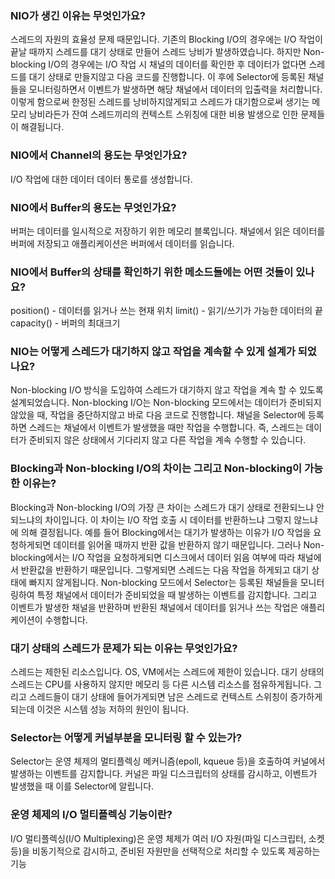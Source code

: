 ### NIO가 생긴 이유는 무엇인가요?
스레드의 자원의 효율성 문제 때문입니다.
기존의 Blocking I/O의 경우에는 I/O 작업이 끝날 때까지 스레드를 대기 상태로 만들어 스레드 낭비가 발생하였습니다.
하지만 Non-blocking I/O의 경우에는 I/O 작업 시 채널의 데이터를 확인한 후 데이터가 없다면 스레드를 대기 상태로 만들지않고 다음 코드를 진행합니다.
이 후에 Selector에 등록된 채널들을 모니터링하면서 이벤트가 발생하면 해당 채널에서 데이터의 입출력을 처리합니다. 
이렇게 함으로써 한정된 스레드를 낭비하지않게되고 스레드가 대기함으로써 생기는 메모리 낭비라든가 잔여 스레드끼리의 컨텍스트 스위칭에 대한 비용 발생으로 인한 문제들이 해결됩니다.

###  NIO에서 Channel의 용도는 무엇인가요?
I/O 작업에 대한 데이터 데이터 통로를 생성합니다.

###  NIO에서 Buffer의 용도는 무엇인가요?
버퍼는 데이터를 일시적으로 저장하기 위한 메모리 블록입니다.
채널에서 읽은 데이터를 버퍼에 저장되고 애플리케이션은 버퍼에서 데이터를 읽습니다.

###  NIO에서 Buffer의 상태를 확인하기 위한 메소드들에는 어떤 것들이 있나요?
position() - 데이터를 읽거나 쓰는 현재 위치
limit() - 읽기/쓰기가 가능한 데이터의 끝
capacity() - 버퍼의 최대크기

###  NIO는 어떻게 스레드가 대기하지 않고 작업을 계속할 수 있게 설계가 되었나요?
Non-blocking I/O 방식을 도입하여 스레드가 대기하지 않고 작업을 계속 할 수 있도록 설계되었습니다.
Non-blocking I/O는 Non-blocking 모드에서는 데이터가 준비되지 않았을 때, 작업을 중단하지않고 바로 다음 코드로 진행합니다.
채널을 Selector에 등록하면 스레드는 채널에서 이벤트가 발생했을 때만 작업을 수행합니다. 즉, 스레드는 데이터가 준비되지 않은 상태에서 기다리지 않고 다른 작업을 계속 수행할 수 있습니다.

### Blocking과 Non-blocking I/O의 차이는 그리고 Non-blocking이 가능한 이유는?
Blocking과 Non-blocking I/O의 가장 큰 차이는 스레드가 대기 상태로 전환되느냐 안 되느냐의 차이입니다. 이 차이는 I/O 작업 호출 시 데이터를 반환하느냐 그렇지 않느냐에 의해 결정됩니다.
예를 들어 Blocking에서는 대기가 발생하는 이유가 I/O 작업을 요청하게되면 데이터를 읽어올 때까지 반환 값을 반환하지 않기 때문입니다.
그러나 Non-blocking에서는 I/O 작업을 요청하게되면 디스크에서 데이터 읽음 여부에 따라 채널에서 반환값을 반환하기 때문입니다.
그렇게되면 스레드는 다음 작업을 하게되고 대기 상태에 빠지지 않게됩니다.
Non-blocking 모드에서 Selector는 등록된 채널들을 모니터링하여 특정 채널에서 데이터가 준비되었을 때 발생하는 이벤트를 감지합니다. 
그리고 이벤트가 발생한 채널을 반환하며 반환된 채널에서 데이터를 읽거나 쓰는 작업은 애플리케이션이 수행합니다.

### 대기 상태의 스레드가 문제가 되는 이유는 무엇인가요?
스레드는 제한된 리소스입니다. OS, VM에서는 스레드에 제한이 있습니다.
대기 상태의 스레드는 CPU를 사용하지 않지만 메모리 등 다른 시스템 리소스를 점유하게됩니다. 
그리고 스레드들이 대기 상태에 들어가게되면 남은 스레드로 컨텍스트 스위칭이 증가하게되는데 이것은 시스템 성능 저하의 원인이 됩니다. 

### Selector는 어떻게 커널부분을 모니터링 할 수 있는가?
Selector는 운영 체제의 멀티플렉싱 메커니즘(epoll, kqueue 등)을 호출하여 커널에서 발생하는 이벤트를 감지합니다.
커널은 파일 디스크립터의 상태를 감시하고, 이벤트가 발생했을 때 이를 Selector에 알립니다.

### 운영 체제의 I/O 멀티플렉싱 기능이란?
I/O 멀티플렉싱(I/O Multiplexing)은 운영 체제가 여러 I/O 자원(파일 디스크립터, 소켓 등)을 비동기적으로 감시하고, 준비된 자원만을 선택적으로 처리할 수 있도록 제공하는 기능
